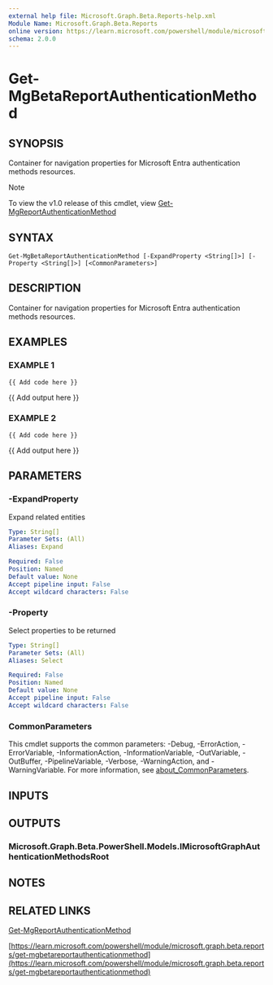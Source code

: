```yaml
---
external help file: Microsoft.Graph.Beta.Reports-help.xml
Module Name: Microsoft.Graph.Beta.Reports
online version: https://learn.microsoft.com/powershell/module/microsoft.graph.beta.reports/get-mgbetareportauthenticationmethod
schema: 2.0.0
---
```


# Get-MgBetaReportAuthenticationMethod

## SYNOPSIS
Container for navigation properties for Microsoft Entra authentication methods resources.

> [!NOTE]
> To view the v1.0 release of this cmdlet, view [Get-MgReportAuthenticationMethod](/powershell/module/Microsoft.Graph.Reports/Get-MgReportAuthenticationMethod?view=graph-powershell-1.0)

## SYNTAX

```
Get-MgBetaReportAuthenticationMethod [-ExpandProperty <String[]>] [-Property <String[]>] [<CommonParameters>]
```

## DESCRIPTION
Container for navigation properties for Microsoft Entra authentication methods resources.

## EXAMPLES

### EXAMPLE 1
```
{{ Add code here }}
```

{{ Add output here }}

### EXAMPLE 2
```
{{ Add code here }}
```

{{ Add output here }}

## PARAMETERS

### -ExpandProperty
Expand related entities

```yaml
Type: String[]
Parameter Sets: (All)
Aliases: Expand

Required: False
Position: Named
Default value: None
Accept pipeline input: False
Accept wildcard characters: False
```

### -Property
Select properties to be returned

```yaml
Type: String[]
Parameter Sets: (All)
Aliases: Select

Required: False
Position: Named
Default value: None
Accept pipeline input: False
Accept wildcard characters: False
```

### CommonParameters
This cmdlet supports the common parameters: -Debug, -ErrorAction, -ErrorVariable, -InformationAction, -InformationVariable, -OutVariable, -OutBuffer, -PipelineVariable, -Verbose, -WarningAction, and -WarningVariable. For more information, see [about_CommonParameters](http://go.microsoft.com/fwlink/?LinkID=113216).

## INPUTS

## OUTPUTS

### Microsoft.Graph.Beta.PowerShell.Models.IMicrosoftGraphAuthenticationMethodsRoot
## NOTES

## RELATED LINKS
[Get-MgReportAuthenticationMethod](/powershell/module/Microsoft.Graph.Reports/Get-MgReportAuthenticationMethod?view=graph-powershell-1.0)

[https://learn.microsoft.com/powershell/module/microsoft.graph.beta.reports/get-mgbetareportauthenticationmethod](https://learn.microsoft.com/powershell/module/microsoft.graph.beta.reports/get-mgbetareportauthenticationmethod)

